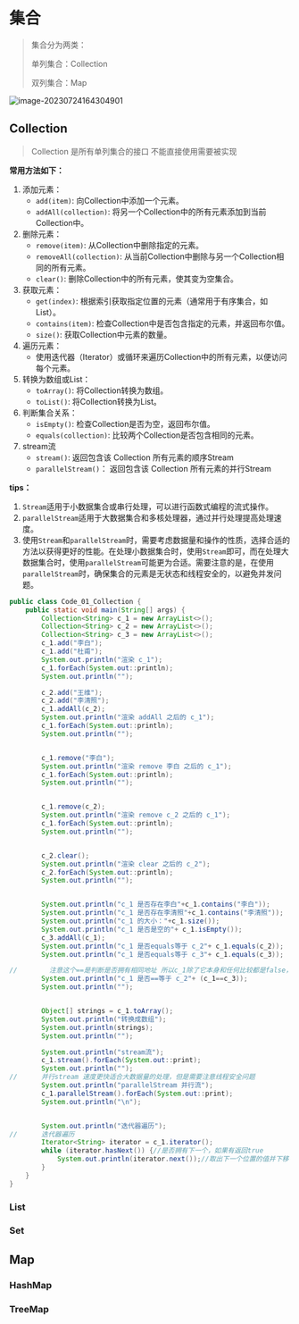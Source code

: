 # 集合

> 集合分为两类：
>
> 单列集合：Collection
>
> 双列集合：Map

![image-20230724164304901](https://wang-rich.oss-cn-hangzhou.aliyuncs.com/md/image-20230724164304901.png)

## Collection

> Collection 是所有单列集合的接口 不能直接使用需要被实现

**常用方法如下：**

1. 添加元素：
   - `add(item)`: 向Collection中添加一个元素。
   - `addAll(collection)`: 将另一个Collection中的所有元素添加到当前Collection中。
2. 删除元素：
   - `remove(item)`: 从Collection中删除指定的元素。
   - `removeAll(collection)`: 从当前Collection中删除与另一个Collection相同的所有元素。
   - `clear()`: 删除Collection中的所有元素，使其变为空集合。
3. 获取元素：
   - `get(index)`: 根据索引获取指定位置的元素（通常用于有序集合，如List）。
   - `contains(item)`: 检查Collection中是否包含指定的元素，并返回布尔值。
   - `size()`: 获取Collection中元素的数量。
4. 遍历元素：
   - 使用迭代器（Iterator）或循环来遍历Collection中的所有元素，以便访问每个元素。
5. 转换为数组或List：
   - `toArray()`: 将Collection转换为数组。
   - `toList()`: 将Collection转换为List。
6. 判断集合关系：
   - `isEmpty()`: 检查Collection是否为空，返回布尔值。
   - `equals(collection)`: 比较两个Collection是否包含相同的元素。
7. stream流
   - `stream()`: 返回包含该 Collection 所有元素的顺序Stream
   - `parallelStream()`：  返回包含该 Collection 所有元素的并行Stream

**tips：**

1. `Stream`适用于小数据集合或串行处理，可以进行函数式编程的流式操作。
2. `parallelStream`适用于大数据集合和多核处理器，通过并行处理提高处理速度。
3. 使用`Stream`和`parallelStream`时，需要考虑数据量和操作的性质，选择合适的方法以获得更好的性能。在处理小数据集合时，使用`Stream`即可，而在处理大数据集合时，使用`parallelStream`可能更为合适。需要注意的是，在使用`parallelStream`时，确保集合的元素是无状态和线程安全的，以避免并发问题。

```java
public class Code_01_Collection {
    public static void main(String[] args) {
        Collection<String> c_1 = new ArrayList<>();
        Collection<String> c_2 = new ArrayList<>();
        Collection<String> c_3 = new ArrayList<>();
        c_1.add("李白");
        c_1.add("杜甫");
        System.out.println("渲染 c_1");
        c_1.forEach(System.out::println);
        System.out.println("");

        c_2.add("王维");
        c_2.add("李清照");
        c_1.addAll(c_2);
        System.out.println("渲染 addAll 之后的 c_1");
        c_1.forEach(System.out::println);
        System.out.println("");


        c_1.remove("李白");
        System.out.println("渲染 remove 李白 之后的 c_1");
        c_1.forEach(System.out::println);
        System.out.println("");


        c_1.remove(c_2);
        System.out.println("渲染 remove c_2 之后的 c_1");
        c_1.forEach(System.out::println);
        System.out.println("");


        c_2.clear();
        System.out.println("渲染 clear 之后的 c_2");
        c_2.forEach(System.out::println);
        System.out.println("");


        System.out.println("c_1 是否存在李白"+c_1.contains("李白"));
        System.out.println("c_1 是否存在李清照"+c_1.contains("李清照"));
        System.out.println("c_1 的大小："+c_1.size());
        System.out.println("c_1 是否是空的"+ c_1.isEmpty());
        c_3.addAll(c_1);
        System.out.println("c_1 是否equals等于 c_2"+ c_1.equals(c_2));
        System.out.println("c_1 是否equals等于 c_3"+ c_1.equals(c_3));

//        注意这个==是判断是否拥有相同地址 所以c_1除了它本身和任何比较都是false，只有equals才是比较值
        System.out.println("c_1 是否==等于 c_2"+ (c_1==c_3));
        System.out.println("");


        Object[] strings = c_1.toArray();
        System.out.println("转换成数组");
        System.out.println(strings);
        System.out.println("");

        System.out.println("stream流");
        c_1.stream().forEach(System.out::print);
        System.out.println("");
//      并行stream 速度更快适合大数据量的处理，但是需要注意线程安全问题
        System.out.println("parallelStream 并行流");
        c_1.parallelStream().forEach(System.out::print);
        System.out.println("\n");


        System.out.println("迭代器遍历");
//      迭代器遍历
        Iterator<String> iterator = c_1.iterator();
        while (iterator.hasNext()) {//是否拥有下一个，如果有返回true
            System.out.println(iterator.next());//取出下一个位置的值并下移
        }
    }
}
```

### List



### Set

## Map

### HashMap

### TreeMap